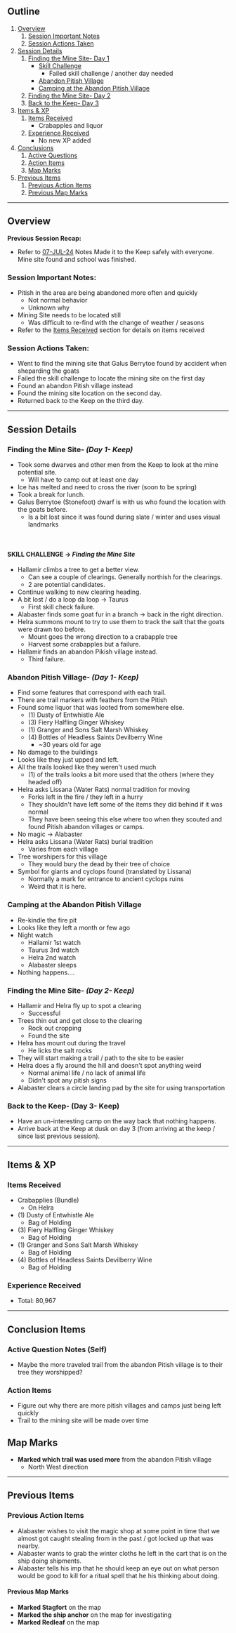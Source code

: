## Outline
1. [Overview](Overview)
   1. [Session Important Notes](#session-important-notes)
   2. [Session Actions Taken](#session-actions-taken)
2. [Session Details](#session-details)
   1. [Finding the Mine Site- Day 1](#finding-the-mine-site--_day-1--keep_)
      - [Skill Challenge](#skill-challenge---finding-the-mine-site)
        - Failed skill challenge / another day needed
      - [Abandon Pitish Village](#abandon-pitish-village--_day-1--keep_)
      - [Camping at the Abandon Pitish Village](#camping-at-the-abandon-pitish-village)
   4. [Finding the Mine Site- Day 2](#finding-the-mine-site--_day-2--keep_)
   5. [Back to the Keep- Day 3](#back-to-the-keep--day-3--keep)
3. [Items & XP](#items--xp)
   1. [Items Received](#items-received)
      - Crabapples and liquor 	
   2. [Experience Received](#experience-received)
      - No new XP added
4. [Conclusions](#conclusion-items)
   1. [Active Questions](#active-question-notes-self)
   2. [Action Items](#action-items-(previous))
   3. [Map Marks](#map-marks)
5. [Previous Items](#previous-items)
   1. [Previous Action Items](#previous-action-items)
   2. [Previous Map Marks](#previous-map-marks)
______________________________
## Overview
**Previous Session Recap:**
- Refer to [07-JUL-24](07-JUL-24.md) Notes
Made it to the Keep safely with everyone. Mine site found and school was finished.

### **Session Important Notes:**
- Pitish in the area are being abandoned more often and quickly
  - Not normal behavior
  - Unknown why
- Mining Site needs to be located still
  - Was difficult to re-find with the change of weather / seasons
- Refer to the [Items Received](#items-received) section for details on items received

### **Session Actions Taken:**
- Went to find the mining site that Galus Berrytoe found by accident when sheparding the goats
- Failed the skill challenge to locate the mining site on the first day
- Found an abandon Pitish village instead
- Found the mining site location on the second day.
- Returned back to the Keep on the third day.

_____________________________________
## Session Details
### Finding the Mine Site- _(Day 1- Keep)_
- Took some dwarves and other men from the Keep to look at the mine potential site.
  - Will have to camp out at least one day
- Ice has melted and need to cross the river (soon to be spring)
- Took a break for lunch. 
- Galus Berrytoe (Stonefoot) dwarf is with us who found the location with the goats before.
  - Is a bit lost since it was found during slate / winter and uses visual landmarks
<br>

#### **SKILL CHALLENGE** -> *Finding the Mine Site*
- Hallamir climbs a tree to get a better view. 
  - Can see a couple of clearings. Generally northish for the clearings.
  - 2 are potential candidates.
- Continue walking to new clearing heading.
- A bit lost / do a loop da loop -> Taurus 
  - First skill check failure.
- Alabaster finds some goat fur in a branch -> back in the right direction.
- Helra summons mount to try to use them to track the salt that the goats were drawn too before.
  - Mount goes the wrong direction to a crabapple tree
  - Harvest some crabapples but a failure.
- Hallamir finds an abandon Pikish village instead.
  - Third failure.
  
### Abandon Pitish Village- _(Day 1- Keep)_
  - Find some features that correspond with each trail.
  - There are trail markers with feathers from the Pitish 
  - Found some liquor that was looted from somewhere else.
    - (1) Dusty of Entwhistle Ale
    - (3) Fiery Halfling Ginger Whiskey
    - (1) Granger and Sons Salt Marsh Whiskey
    - (4) Bottles of Headless Saints Devilberry Wine
      - ~30 years old for age
  - No damage to the buildings
  - Looks like they just upped and left.
  - All the trails looked like they weren't used much
    - (1) of the trails looks a bit more used that the others (where they headed off)
  - Helra asks Lissana (Water Rats) normal tradition for moving
    - Forks left in the fire / they left in a hurry 
    - They shouldn't have left some of the items they did behind if it was normal
    - They have been seeing this else where too when they scouted and found Pitish abandon villages or camps.
  - No magic ->  Alabaster
  - Helra asks Lissana (Water Rats) burial tradition
    - Varies from each village
  - Tree worshipers for this village
    - They would bury the dead by their tree of choice
  - Symbol for giants and cyclops found (translated by Lissana)
    - Normally a mark for entrance to ancient cyclops ruins
    - Weird that it is here.

### Camping at the Abandon Pitish Village
- Re-kindle the fire pit 
- Looks like they left a month or few ago
- Night watch
  - Hallamir 1st watch
  - Taurus 3rd watch
  - Helra 2nd watch
  - Alabaster sleeps
- Nothing happens....

### Finding the Mine Site- _(Day 2- Keep)_
- Hallamir and Helra fly up to spot a clearing
  - Successful
- Trees thin out and get close to the clearing
  - Rock out cropping 
  - Found the site
- Helra has mount out during the travel
  - He licks the salt rocks
- They will start making a trail / path to the site to be easier
- Helra does a fly around the hill and doesn't spot anything weird
  - Normal animal life / no lack of animal life
  - Didn't spot any pitish signs
- Alabaster clears a circle landing pad by the site for using transportation 

### Back to the Keep- (Day 3- Keep)
- Have an un-interesting camp on the way back that nothing happens.
- Arrive back at the Keep at dusk on day 3 (from arriving at the keep / since last previous session).

___________________________________________

## Items & XP
### Items Received
- Crabapplies (Bundle)
  - On Helra
- (1) Dusty of Entwhistle Ale
  - Bag of Holding
- (3) Fiery Halfling Ginger Whiskey
  - Bag of Holding
- (1) Granger and Sons Salt Marsh Whiskey
  - Bag of Holding
- (4) Bottles of Headless Saints Devilberry Wine
  - Bag of Holding

### Experience Received
- Total: 80,967

_________________________________
## Conclusion Items
### Active Question Notes (Self)
- Maybe the more traveled trail from the abandon Pitish village is to their tree they worshipped?

### Action Items
- Figure out why there are more pitish villages and camps just being left quickly
- Trail to the mining site will be made over time

## Map Marks
- **Marked which trail was used more** from the abandon Pitish village
  - North West direction


---------------------------------
## Previous Items
### Previous Action Items
- Alabaster wishes to visit the magic shop at some point in time that we almost got caught stealing from in the past / got locked up that was nearby.
- Alabaster wants to grab the winter cloths he left in the cart that is on the ship doing shipments.
- Alabaster tells his imp that he should keep an eye out on what person would be good to kill for a ritual spell that he his thinking about doing. 
#### Previous Map Marks
- **Marked Stagfort** on the map
- **Marked the ship anchor** on the map for investigating
- **Marked Redleaf** on the map